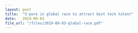 ```yaml
---
layout: post
title:  "S'pore in global race to attract best tech talent"
date:   2019-09-03
file_url: "/files/2019-09-03-global-race.pdf"
---
```

